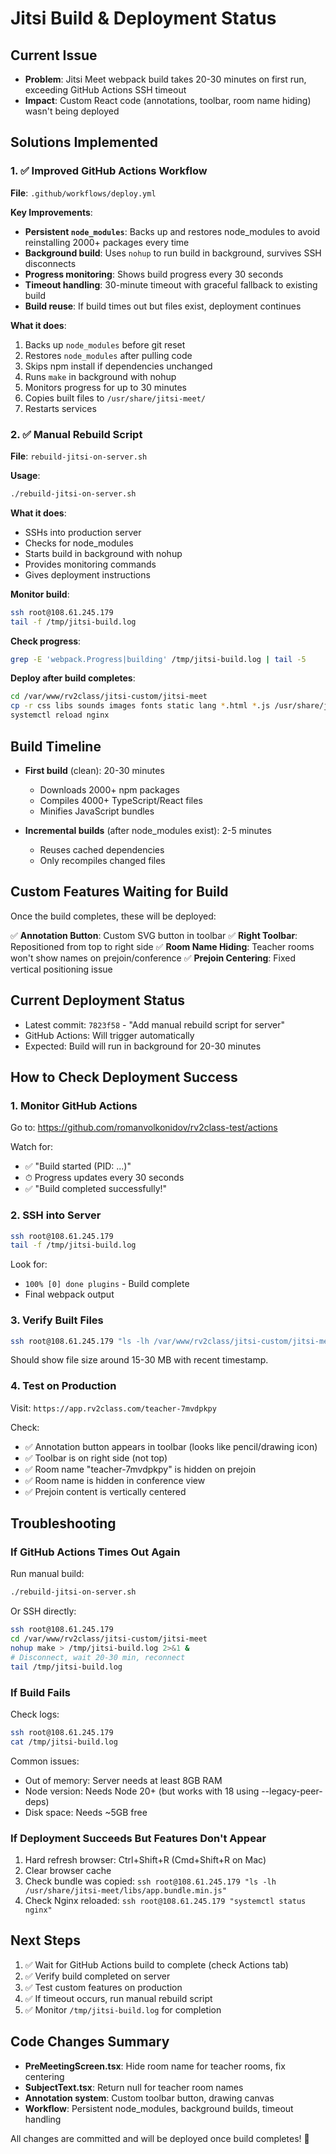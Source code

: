 # Jitsi Build & Deployment Status

## Current Issue
- **Problem**: Jitsi Meet webpack build takes 20-30 minutes on first run, exceeding GitHub Actions SSH timeout
- **Impact**: Custom React code (annotations, toolbar, room name hiding) wasn't being deployed

## Solutions Implemented

### 1. ✅ Improved GitHub Actions Workflow
**File**: `.github/workflows/deploy.yml`

**Key Improvements**:
- **Persistent `node_modules`**: Backs up and restores node_modules to avoid reinstalling 2000+ packages every time
- **Background build**: Uses `nohup` to run build in background, survives SSH disconnects
- **Progress monitoring**: Shows build progress every 30 seconds
- **Timeout handling**: 30-minute timeout with graceful fallback to existing build
- **Build reuse**: If build times out but files exist, deployment continues

**What it does**:
1. Backs up `node_modules` before git reset
2. Restores `node_modules` after pulling code
3. Skips npm install if dependencies unchanged
4. Runs `make` in background with nohup
5. Monitors progress for up to 30 minutes
6. Copies built files to `/usr/share/jitsi-meet/`
7. Restarts services

### 2. ✅ Manual Rebuild Script
**File**: `rebuild-jitsi-on-server.sh`

**Usage**:
```bash
./rebuild-jitsi-on-server.sh
```

**What it does**:
- SSHs into production server
- Checks for node_modules
- Starts build in background with nohup
- Provides monitoring commands
- Gives deployment instructions

**Monitor build**:
```bash
ssh root@108.61.245.179
tail -f /tmp/jitsi-build.log
```

**Check progress**:
```bash
grep -E 'webpack.Progress|building' /tmp/jitsi-build.log | tail -5
```

**Deploy after build completes**:
```bash
cd /var/www/rv2class/jitsi-custom/jitsi-meet
cp -r css libs sounds images fonts static lang *.html *.js /usr/share/jitsi-meet/
systemctl reload nginx
```

## Build Timeline
- **First build** (clean): 20-30 minutes
  - Downloads 2000+ npm packages
  - Compiles 4000+ TypeScript/React files
  - Minifies JavaScript bundles
  
- **Incremental builds** (after node_modules exist): 2-5 minutes
  - Reuses cached dependencies
  - Only recompiles changed files

## Custom Features Waiting for Build
Once the build completes, these will be deployed:

✅ **Annotation Button**: Custom SVG button in toolbar
✅ **Right Toolbar**: Repositioned from top to right side
✅ **Room Name Hiding**: Teacher rooms won't show names on prejoin/conference
✅ **Prejoin Centering**: Fixed vertical positioning issue

## Current Deployment Status
- Latest commit: `7823f58` - "Add manual rebuild script for server"
- GitHub Actions: Will trigger automatically
- Expected: Build will run in background for 20-30 minutes

## How to Check Deployment Success

### 1. Monitor GitHub Actions
Go to: https://github.com/romanvolkonidov/rv2class-test/actions

Watch for:
- ✅ "Build started (PID: ...)"
- ⏱ Progress updates every 30 seconds
- ✅ "Build completed successfully!"

### 2. SSH into Server
```bash
ssh root@108.61.245.179
tail -f /tmp/jitsi-build.log
```

Look for:
- `100% [0] done plugins` - Build complete
- Final webpack output

### 3. Verify Built Files
```bash
ssh root@108.61.245.179 "ls -lh /var/www/rv2class/jitsi-custom/jitsi-meet/libs/app.bundle.min.js"
```

Should show file size around 15-30 MB with recent timestamp.

### 4. Test on Production
Visit: `https://app.rv2class.com/teacher-7mvdpkpy`

Check:
- ✅ Annotation button appears in toolbar (looks like pencil/drawing icon)
- ✅ Toolbar is on right side (not top)
- ✅ Room name "teacher-7mvdpkpy" is hidden on prejoin
- ✅ Room name is hidden in conference view
- ✅ Prejoin content is vertically centered

## Troubleshooting

### If GitHub Actions Times Out Again
Run manual build:
```bash
./rebuild-jitsi-on-server.sh
```

Or SSH directly:
```bash
ssh root@108.61.245.179
cd /var/www/rv2class/jitsi-custom/jitsi-meet
nohup make > /tmp/jitsi-build.log 2>&1 &
# Disconnect, wait 20-30 min, reconnect
tail /tmp/jitsi-build.log
```

### If Build Fails
Check logs:
```bash
ssh root@108.61.245.179
cat /tmp/jitsi-build.log
```

Common issues:
- Out of memory: Server needs at least 8GB RAM
- Node version: Needs Node 20+ (but works with 18 using --legacy-peer-deps)
- Disk space: Needs ~5GB free

### If Deployment Succeeds But Features Don't Appear
1. Hard refresh browser: Ctrl+Shift+R (Cmd+Shift+R on Mac)
2. Clear browser cache
3. Check bundle was copied: `ssh root@108.61.245.179 "ls -lh /usr/share/jitsi-meet/libs/app.bundle.min.js"`
4. Check Nginx reloaded: `ssh root@108.61.245.179 "systemctl status nginx"`

## Next Steps
1. ✅ Wait for GitHub Actions build to complete (check Actions tab)
2. ✅ Verify build completed on server
3. ✅ Test custom features on production
4. ✅ If timeout occurs, run manual rebuild script
5. ✅ Monitor `/tmp/jitsi-build.log` for completion

## Code Changes Summary
- **PreMeetingScreen.tsx**: Hide room name for teacher rooms, fix centering
- **SubjectText.tsx**: Return null for teacher room names
- **Annotation system**: Custom toolbar button, drawing canvas
- **Workflow**: Persistent node_modules, background builds, timeout handling

All changes are committed and will be deployed once build completes! 🎉
